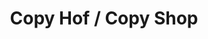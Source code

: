 ---
title: "Copy Hof / Copy Shop"
url: /bad-homburg-v-d-hoehe/copy-hof-copy-shop/
shop: Kopieren
---